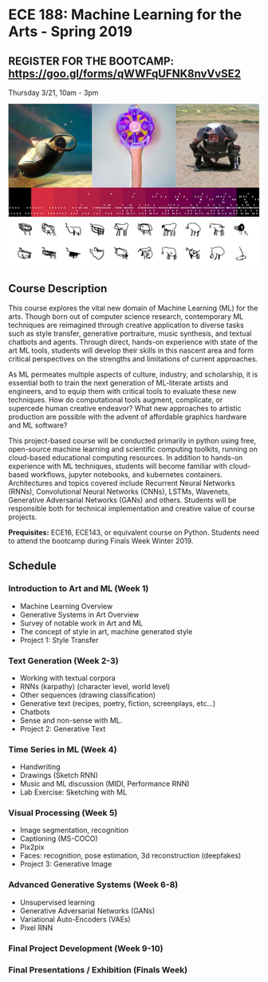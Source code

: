# ECE 188: Machine Learning for the Arts - Spring 2019

## REGISTER FOR THE BOOTCAMP: https://goo.gl/forms/qWWFqUFNK8nvVvSE2
Thursday 3/21, 10am - 3pm

![Image](ml_art2019.png)

## Course Description

This course explores the vital new domain of Machine Learning (ML) for the arts. Though born out of computer science research, contemporary ML techniques are reimagined through creative application to diverse tasks such as style transfer, generative portraiture, music synthesis, and textual chatbots and agents. Through direct, hands-on experience with state of the art ML tools, students will develop their skills in this nascent area and form critical perspectives on the strengths and limitations of current approaches. 

As ML permeates multiple aspects of culture, industry, and scholarship, it is essential both to train the next generation of ML-literate artists and engineers, and to equip them with critical  tools to evaluate these new techniques. How do computational tools augment, complicate, or supercede human creative endeavor? What new approaches to artistic production are possible with the advent of affordable graphics hardware and ML software?

This project-based course will be conducted primarily in python using free, open-source machine learning and scientific computing toolkits, running on cloud-based educational computing resources. In addition to hands-on experience with ML techniques, students will become familiar with cloud-based workflows, jupyter notebooks, and kubernetes containers. Architectures and topics covered include Recurrent Neural Networks (RNNs), Convolutional Neural Networks (CNNs), LSTMs, Wavenets, Generative Adversarial Networks (GANs) and others. Students will be responsible both for technical implementation and creative value of course projects.  

**Prequisites:** ECE16, ECE143, or equivalent course on Python. Students need to attend the bootcamp during Finals Week Winter 2019. 

## Schedule
### Introduction to Art and ML (Week 1)
- Machine Learning Overview
- Generative Systems in Art Overview
- Survey of notable work in Art and ML
- The concept of style in art, machine generated style
- Project 1: Style Transfer

### Text Generation (Week 2-3)
- Working with textual corpora
- RNNs (karpathy) (character level, world level)
- Other sequences (drawing classification)
- Generative text (recipes, poetry, fiction, screenplays, etc…)
- Chatbots
- Sense and non-sense with ML. 
- Project 2: Generative Text

### Time Series in ML (Week 4)
- Handwriting
- Drawings (Sketch RNN)
- Music and ML discussion (MIDI, Performance RNN)
- Lab Exercise: Sketching with ML

### Visual Processing (Week 5)
- Image segmentation, recognition
- Captioning (MS-COCO)
- Pix2pix
- Faces: recognition, pose estimation, 3d reconstruction (deepfakes)
- Project 3: Generative Image

### Advanced Generative Systems (Week 6-8)
- Unsupervised learning
- Generative Adversarial Networks (GANs)
- Variational Auto-Encoders (VAEs)
- Pixel RNN

### Final Project Development (Week 9-10)

### Final Presentations / Exhibition (Finals Week)
